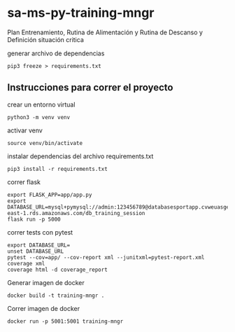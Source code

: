 # sa-ms-py-training-mngr
Plan Entrenamiento, Rutina de Alimentación y Rutina de Descanso y Definición situación critica

generar archivo de dependencias
```
pip3 freeze > requirements.txt
```

## Instrucciones para correr el proyecto

crear un entorno virtual
```
python3 -m venv venv
```
activar venv
```
source venv/bin/activate
```
instalar dependencias del archivo requirements.txt
```
pip3 install -r requirements.txt
```

correr flask
```
export FLASK_APP=app/app.py
export DATABASE_URL=mysql+pymysql://admin:123456789@databasesportapp.cvweuasge1pc.us-east-1.rds.amazonaws.com/db_training_session
flask run -p 5000
```

correr tests con pytest
```
export DATABASE_URL=
unset DATABASE_URL
pytest --cov=app/ --cov-report xml --junitxml=pytest-report.xml
coverage xml
coverage html -d coverage_report
```



Generar imagen de docker
```
docker build -t training-mngr .
```

Correr imagen de docker
```
docker run -p 5001:5001 training-mngr
```